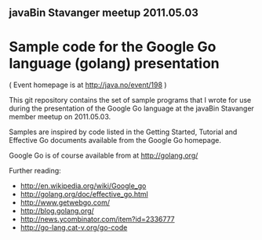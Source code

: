 
javaBin Stavanger meetup 2011.05.03
-----------------------------------

Sample code for the Google Go language (golang) presentation
============================================================

( Event homepage is at http://java.no/event/198 )


This git repository contains the set of sample programs that I wrote
for use during the presentation of the Google Go language at the
javaBin Stavanger member meetup on 2011.05.03.

Samples are inspired by code listed in the Getting Started, Tutorial and
Effective Go documents available from the Google Go homepage.

Google Go is of course available from at http://golang.org/

Further reading:
  
 * http://en.wikipedia.org/wiki/Google_go
 * http://golang.org/doc/effective_go.html
 * http://www.getwebgo.com/
 * http://blog.golang.org/
 * http://news.ycombinator.com/item?id=2336777
 * http://go-lang.cat-v.org/go-code

